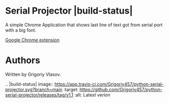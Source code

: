 # Serial Projector |build-status|
A simple Chrome Application that shows last line of text got from serial port with a big font.

[Google Chrome extension](https://github.com/amperka/serial-projector)

# Authors
Written by Grigoriy Vlasov.


.. |build-status| image:: https://app.travis-ci.com/Grigoriy457/python-serial-projector.svg?branch=main
   :target:  https://github.com/Grigoriy457/python-serial-projector/releases/tag/v1.1
   :alt: Latest verion
